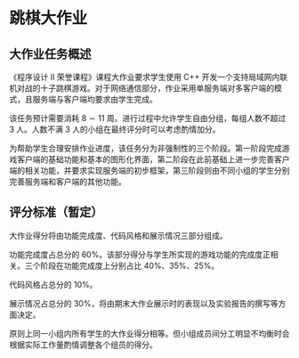 # 跳棋大作业

## 大作业任务概述

《程序设计 II 荣誉课程》课程大作业要求学生使用 C++ 开发一个支持局域网内联机对战的十子跳棋游戏。对于网络通信部分，作业采用单服务端对多客户端的模式，且服务端与客户端均要求由学生完成。

该任务预计需要消耗 $8 \sim 11$ 周。进行过程中允许学生自由分组，每组人数不超过 $3$ 人。人数不满 $3$ 人的小组在最终评分时可以考虑酌情加分。

为帮助学生合理安排作业进度，该任务分为非强制性的三个阶段。第一阶段完成游戏客户端的基础功能和基本的图形化界面，第二阶段在此前基础上进一步完善客户端的相关功能，并要求实现服务端的初步框架，第三阶段则由不同小组的学生分别完善服务端和客户端的其他功能。

## 评分标准（暂定）

大作业得分将由功能完成度、代码风格和展示情况三部分组成。

功能完成度占总分的 $60 \%$。该部分得分与学生所实现的游戏功能的完成度正相关。三个阶段在功能完成度上分别占比 $40 \%$、$35 \%$、$25 \%$。

代码风格占总分的 $10 \%$。

展示情况占总分的 $30 \%$，将由期末大作业展示时的表现以及实验报告的撰写等方面决定。

原则上同一小组内所有学生的大作业得分相等。但小组成员间分工明显不均衡时会根据实际工作量酌情调整各个组员的得分。

